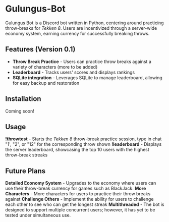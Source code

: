 # Gulungus-Bot
Gulungus Bot is a Discord bot written in Python, centering around practicing throw-breaks for _Tekken 8_. Users are incentivized through a server-wide economy system, earning currency for successfully breaking throws.

## Features (Version 0.1)
- **Throw Break Practice** - Users can practice throw breaks against a variety of characters (more to be added)
- **Leaderboard** - Tracks users' scores and displays rankings
- **SQLite integration** - Leverages SQLite to manage leaderboard, allowing for easy backup and restoration

## Installation
Coming soon!

## Usage
**!throwtest** - Starts the _Tekken 8_ throw-break practice session, type in chat "1', "2", or "12" for the corresponding throw shown
**!leaderboard** - Displays the server leaderboard, showcasing the top 10 users with the highest throw-break streaks

## Future Plans
**Detailed Economy System** - Upgrades to the economy where users can use their throw-break currency for games such as BlackJack.
**More Characters** - More characters for users to practice their throw breaks against
**Challenge Others** - Implement the ability for users to challenge each other to see who can get the longest streak
**Multithreaded** -  The bot is designed to support multiple concurrent users; however, it has yet to be tested under simultaneous use.

